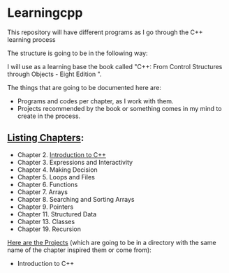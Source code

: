 # Learningcpp

This repository will have different programs as I go through the C++ learning process

The structure is going to be in the following way:

I will use as a learning base the book called "C++: From Control Structures through Objects - Eight Edition ".

The things that are going to be documented here are:
  - Programs and codes per chapter, as I work with them.
  - Projects recommended by the book or something comes in my mind to create in the process.

## [Listing Chapters](https://github.com/curet/Learningcpp/tree/master/Chapters):
  - Chapter 2. [Introduction to C++](https://github.com/curet/Learningcpp/blob/master/Chapters/1_Introduction.cpp)
  - Chapter 3. Expressions and Interactivity
  - Chapter 4. Making Decision
  - Chapter 5. Loops and Files
  - Chapter 6. Functions
  - Chapter 7. Arrays
  - Chapter 8. Searching and Sorting Arrays
  - Chapter 9. Pointers
  - Chapter 11. Structured Data
  - Chapter 13. Classes
  - Chapter 19. Recursion

[Here are the Projects](https://github.com/curet/Learningcpp/tree/master/Projects) (which are going to be in a directory with the same name of the chapter inspired them or come from):
  - Introduction to C++
